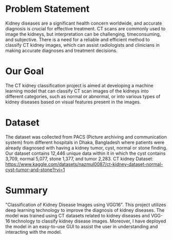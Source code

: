 # Problem Statement
Kidney diseases are a significant health concern
worldwide, and accurate diagnosis is crucial for effective
treatment. CT scans are commonly used to image the
kidneys, but interpretation can be challenging, timeconsuming, and subjective. There is a need for a reliable
and efficient method to classify CT kidney images, which
can assist radiologists and clinicians in making accurate
diagnoses and treatment decisions.
# Our Goal
The CT kidney classification project is aimed at developing a machine
learning model that can classify CT scan images of the kidneys into
different categories, such as normal or abnormal, or into various types
of kidney diseases based on visual features present in the images.
# Dataset
The dataset was collected from PACS (Picture archiving and communication
system) from different hospitals in Dhaka, Bangladesh where patients were
already diagnosed with having a kidney tumor, cyst, normal or stone finding.
Our dataset contains 12,446 unique data within it in which the cyst
contains 3,709, normal 5,077, stone 1,377, and tumor 2,283.
CT kidney Dataset:
https://www.kaggle.com/datasets/nazmul0087/ct-kidney-dataset-normal-cyst-tumor-and-stone?rvi=1
# Summary
"Classification of Kidney Disease Images using VGG16". This project utilizes deep learning technology to improve the diagnosis of kidney
diseases. The model was trained using CT datasets related to kidney diseases and
VGG-16 technology to classify kidney disease images.
Moreover, I have deployed the model in an easy-to-use GUI to assist the user in
understanding and interacting with the model.
